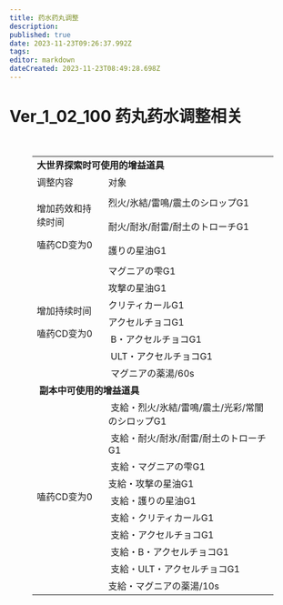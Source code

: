```yaml
---
title: 药水药丸调整
description: 
published: true
date: 2023-11-23T09:26:37.992Z
tags: 
editor: markdown
dateCreated: 2023-11-23T08:49:28.698Z
---
```


# Ver_1_02_100 药丸药水调整相关
<p>&nbsp;</p>
<figure class="table" style="text-align:center;">
  <table>
    <tbody>
      <tr>
        <td colspan="2"><strong>大世界探索时可使用的增益道具</strong></td>
      </tr>
      <tr>
        <td>调整内容</td>
        <td>对象</td>
      </tr>
      <tr>
        <td rowspan="3">
          <p>增加药效和持续时间</p>
          <p>嗑药CD变为0</p>
        </td>
        <td>烈火/氷結/雷鳴/震土のシロップG1</td>
      </tr>
      <tr>
        <td>耐火/耐氷/耐雷/耐土のトローチG1</td>
      </tr>
      <tr>
        <td>護りの星油G1</td>
      </tr>
      <tr>
        <td rowspan="7">
          <p>增加持续时间</p>
          <p>嗑药CD变为0</p>
        </td>
        <td>マグニアの雫G1</td>
      </tr>
      <tr>
        <td>攻撃の星油G1</td>
      </tr>
      <tr>
        <td>クリティカールG1</td>
      </tr>
      <tr>
        <td>アクセルチョコG1</td>
      </tr>
      <tr>
        <td>&nbsp;B・アクセルチョコG1</td>
      </tr>
      <tr>
        <td>&nbsp;ULT・アクセルチョコG1</td>
      </tr>
      <tr>
        <td>&nbsp;マグニアの薬湯/60s</td>
      </tr>
      <tr>
        <td colspan="2"><strong>&nbsp;副本中可使用的增益道具</strong></td>
      </tr>
      <tr>
        <td rowspan="10">嗑药CD变为0</td>
        <td>&nbsp;支給・烈火/氷結/雷鳴/震土/光彩/常闇のシロップG1</td>
      </tr>
      <tr>
        <td>&nbsp;支給・耐火/耐氷/耐雷/耐土のトローチG1</td>
      </tr>
      <tr>
        <td>&nbsp;支給・マグニアの雫G1</td>
      </tr>
      <tr>
        <td>支給・攻撃の星油G1&nbsp;</td>
      </tr>
      <tr>
        <td>&nbsp;支給・護りの星油G1</td>
      </tr>
      <tr>
        <td>&nbsp;支給・クリティカールG1</td>
      </tr>
      <tr>
        <td>&nbsp;支給・アクセルチョコG1</td>
      </tr>
      <tr>
        <td>&nbsp;支給・B・アクセルチョコG1</td>
      </tr>
      <tr>
        <td>&nbsp;支給・ULT・アクセルチョコG1</td>
      </tr>
      <tr>
        <td>支給・マグニアの薬湯/10s</td>
      </tr>
    </tbody>
  </table>
</figure>